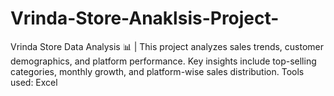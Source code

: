 # Vrinda-Store-Anaklsis-Project-
Vrinda Store Data Analysis 📊 | This project analyzes sales trends, customer demographics, and platform performance. Key insights include top-selling categories, monthly growth, and platform-wise sales distribution. Tools used: Excel
